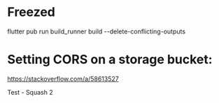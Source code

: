 # Freezed

flutter pub run build_runner build --delete-conflicting-outputs

# Setting CORS on a storage bucket:

https://stackoverflow.com/a/58613527

Test - Squash
2
